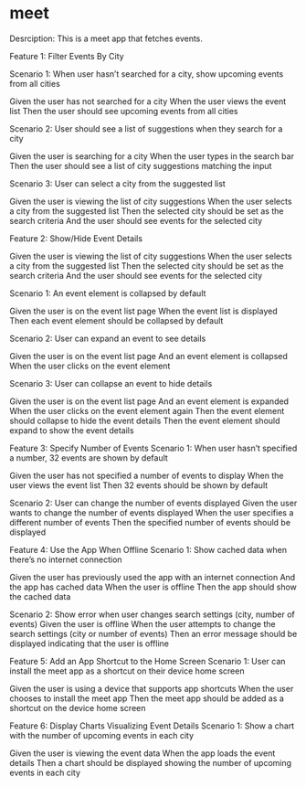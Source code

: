 # meet

Desrciption: This is a meet app that fetches events.

Feature 1: Filter Events By City

Scenario 1: When user hasn’t searched for a city, show upcoming events from all cities

Given the user has not searched for a city
When the user views the event list
Then the user should see upcoming events from all cities

Scenario 2: User should see a list of suggestions when they search for a city

Given the user is searching for a city
When the user types in the search bar
Then the user should see a list of city suggestions matching the input

Scenario 3: User can select a city from the suggested list

Given the user is viewing the list of city suggestions
When the user selects a city from the suggested list
Then the selected city should be set as the search criteria
And the user should see events for the selected city

Feature 2: Show/Hide Event Details

Given the user is viewing the list of city suggestions
When the user selects a city from the suggested list
Then the selected city should be set as the search criteria
And the user should see events for the selected city

Scenario 1: An event element is collapsed by default

Given the user is on the event list page
When the event list is displayed
Then each event element should be collapsed by default

Scenario 2: User can expand an event to see details

Given the user is on the event list page
And an event element is collapsed
When the user clicks on the event element

Scenario 3: User can collapse an event to hide details

Given the user is on the event list page
And an event element is expanded
When the user clicks on the event element again
Then the event element should collapse to hide the event details
Then the event element should expand to show the event details

Feature 3: Specify Number of Events
Scenario 1: When user hasn’t specified a number, 32 events are shown by default

Given the user has not specified a number of events to display
When the user views the event list
Then 32 events should be shown by default

Scenario 2: User can change the number of events displayed
Given the user wants to change the number of events displayed
When the user specifies a different number of events
Then the specified number of events should be displayed

Feature 4: Use the App When Offline
Scenario 1: Show cached data when there’s no internet connection

Given the user has previously used the app with an internet connection
And the app has cached data
When the user is offline
Then the app should show the cached data

Scenario 2: Show error when user changes search settings (city, number of events)
Given the user is offline
When the user attempts to change the search settings (city or number of events)
Then an error message should be displayed indicating that the user is offline

Feature 5: Add an App Shortcut to the Home Screen
Scenario 1: User can install the meet app as a shortcut on their device home screen

Given the user is using a device that supports app shortcuts
When the user chooses to install the meet app
Then the meet app should be added as a shortcut on the device home screen

Feature 6: Display Charts Visualizing Event Details
Scenario 1: Show a chart with the number of upcoming events in each city

Given the user is viewing the event data
When the app loads the event details
Then a chart should be displayed showing the number of upcoming events in each city
